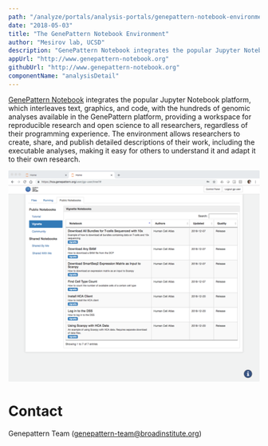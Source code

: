 ```yaml
---
path: "/analyze/portals/analysis-portals/genepattern-notebook-environment"
date: "2018-05-03"
title: "The GenePattern Notebook Environment"
author: "Mesirov lab, UCSD"
description: "GenePattern Notebook integrates the popular Jupyter Notebook platform, which interleaves text, graphics, and code, with the hundreds of genomic analyses available in the GenePattern platform."
appUrl: "http://www.genepattern-notebook.org"
githubUrl: "http://www.genepattern-notebook.org"
componentName: "analysisDetail"
---
```


[GenePattern Notebook](http://www.genepattern-notebook.org) integrates the popular Jupyter Notebook platform, which interleaves text, graphics, and code, with the hundreds of genomic analyses available in the GenePattern platform, providing a workspace for reproducible research and open science to all researchers, regardless of their programming experience. The environment allows researchers to create, share, and publish detailed descriptions of their work, including the executable analyses, making it easy for others to understand it and adapt it to their own research.

<a href="http://www.genepattern-notebook.org" target="_blank">
  <img src="../_images/portals/genepattern-notebook.png" width=800/>
</a>

# Contact
Genepattern Team (<a href="mailto:genepattern-team@broadinstitute.org">genepattern-team@broadinstitute.org</a>)
